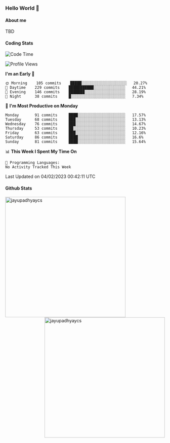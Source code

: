 ### Hello World 👋
#### About me
TBD
#### Coding Stats
<!--START_SECTION:waka-->
![Code Time](http://img.shields.io/badge/Code%20Time-342%20hrs%2037%20mins-blue)

![Profile Views](http://img.shields.io/badge/Profile%20Views-1-blue)

**I'm an Early 🐤** 

```text
🌞 Morning    105 commits    █████░░░░░░░░░░░░░░░░░░░░   20.27% 
🌆 Daytime    229 commits    ███████████░░░░░░░░░░░░░░   44.21% 
🌃 Evening    146 commits    ███████░░░░░░░░░░░░░░░░░░   28.19% 
🌙 Night      38 commits     █░░░░░░░░░░░░░░░░░░░░░░░░   7.34%

```
📅 **I'm Most Productive on Monday** 

```text
Monday       91 commits     ████░░░░░░░░░░░░░░░░░░░░░   17.57% 
Tuesday      68 commits     ███░░░░░░░░░░░░░░░░░░░░░░   13.13% 
Wednesday    76 commits     ███░░░░░░░░░░░░░░░░░░░░░░   14.67% 
Thursday     53 commits     ██░░░░░░░░░░░░░░░░░░░░░░░   10.23% 
Friday       63 commits     ███░░░░░░░░░░░░░░░░░░░░░░   12.16% 
Saturday     86 commits     ████░░░░░░░░░░░░░░░░░░░░░   16.6% 
Sunday       81 commits     ████░░░░░░░░░░░░░░░░░░░░░   15.64%

```


📊 **This Week I Spent My Time On** 

```text
💬 Programming Languages: 
No Activity Tracked This Week

```


 Last Updated on 04/02/2023 00:42:11 UTC
<!--END_SECTION:waka-->
#### Github Stats

<p  ><img align="left" src="https://github-readme-stats.vercel.app/api/top-langs?username=jayupadhyaycs&theme=tokyonight&show_icons=true&locale=en&layout=compact" alt="jayupadhyaycs" width="380px"  /> 
<img align="right" src="https://github-readme-streak-stats.herokuapp.com/?user=jayupadhyaycs&theme=tokyonight&" alt="jayupadhyaycs" width="380px"/>
</p>




<!--
**JayUpadhyayCS/JayUpadhyayCS** is a ✨ _special_ ✨ repository because its `README.md` (this file) appears on your GitHub profile.

Here are some ideas to get you started:

- 🔭 I’m currently working on ...
- 🌱 I’m currently learning ...
- 👯 I’m looking to collaborate on ...
- 🤔 I’m looking for help with ...
- 💬 Ask me about ...
- 📫 How to reach me: ...
- 😄 Pronouns: ...
- ⚡ Fun fact: ...
-->
